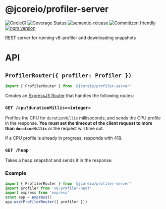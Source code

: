 # @jcoreio/profiler-server

[![CircleCI](https://circleci.com/gh/jcoreio/profiler-server.svg?style=svg)](https://circleci.com/gh/jcoreio/profiler-server)
[![Coverage Status](https://codecov.io/gh/jcoreio/profiler-server/branch/master/graph/badge.svg)](https://codecov.io/gh/jcoreio/profiler-server)
[![semantic-release](https://img.shields.io/badge/%20%20%F0%9F%93%A6%F0%9F%9A%80-semantic--release-e10079.svg)](https://github.com/semantic-release/semantic-release)
[![Commitizen friendly](https://img.shields.io/badge/commitizen-friendly-brightgreen.svg)](http://commitizen.github.io/cz-cli/)
[![npm version](https://badge.fury.io/js/%40jcoreio%2Fprofiler-server.svg)](https://badge.fury.io/js/%40jcoreio%2Fprofiler-server)

REST server for running v8-profiler and downloading snapshots

# API

## `ProfilerRouter({ profiler: Profiler })`

```js
import { ProfilerRouter } from '@jcoreio/profiler-server'
```

Creates an [ExpressJS Router](https://devdocs.io/express/index#express.router) that handles
the following routes:

### `GET /cpu?durationMillis=<integer>`

Profiles the CPU for `durationMillis` milliseconds, and sends the CPU profile in the response.
**You must set the timeout of the client request to more than `durationMillis`** or the request
will time out.

If a CPU profile is already in progress, responds with 418.

### `GET /heap`

Takes a heap snapshot and sends it in the response.

### Example

```js
import { ProfilerRouter } from '@jcoreio/profiler-server'
import profiler from 'v8-profiler-next'
import express from 'express'
const app = express()
app.use(ProfilerRouter({ profiler }))
```
